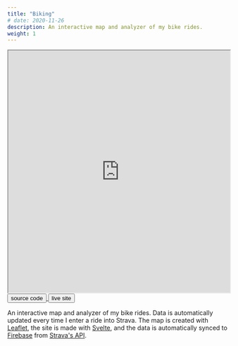 ```yaml
---
title: "Biking"
# date: 2020-11-26
description: An interactive map and analyzer of my bike rides.
weight: 1
---
```

<!-- 

<div class="image-wrapper">
<img src="/images/bike.png" alt="Preview of my biking website" height="400px" />
</div>
 -->
<div align="middle">
<iframe class="website-preview" src="https://bike.louismeunier.net" width="100%" height="550px"></iframe>
</div>

<div class="links">
<a class="fake-button" href="https://github.com/louismeunier/biking">
<button class="btn btn-info">source code</button>
</a>

<a class="fake-button" href="https://bike.louismeunier.net">
<button class="btn btn-info">live site</button>
</a>
</div>

An interactive map and analyzer of my bike rides. Data is automatically updated every time I enter a ride into Strava. The map is created with <a class="in-text-link" href="https://leafletjs.com/">Leaflet</a>, the site is made with <a class="in-text-link" href="https://svelte.dev/">Svelte</a>, and the data is automatically synced to <a class="in-text-link" href="https://firebase.google.com/">Firebase</a> from <a class="in-text-link" href="https://developers.strava.com/">Strava's API</a>.

<!-- <iframe class="website-preview" src="https://bike.louismeunier.net" width="100%" height="550px"></iframe> -->